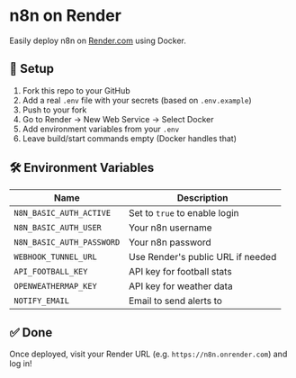 # n8n on Render

Easily deploy n8n on [Render.com](https://render.com) using Docker.

## 🔧 Setup

1. Fork this repo to your GitHub
2. Add a real `.env` file with your secrets (based on `.env.example`)
3. Push to your fork
4. Go to Render → New Web Service → Select Docker
5. Add environment variables from your `.env`
6. Leave build/start commands empty (Docker handles that)

## 🛠 Environment Variables

| Name                    | Description                             |
|-------------------------|-----------------------------------------|
| `N8N_BASIC_AUTH_ACTIVE` | Set to `true` to enable login           |
| `N8N_BASIC_AUTH_USER`   | Your n8n username                       |
| `N8N_BASIC_AUTH_PASSWORD`| Your n8n password                       |
| `WEBHOOK_TUNNEL_URL`   | Use Render's public URL if needed       |
| `API_FOOTBALL_KEY`     | API key for football stats              |
| `OPENWEATHERMAP_KEY`   | API key for weather data                |
| `NOTIFY_EMAIL`         | Email to send alerts to                 |

## ✅ Done

Once deployed, visit your Render URL (e.g. `https://n8n.onrender.com`) and log in!
